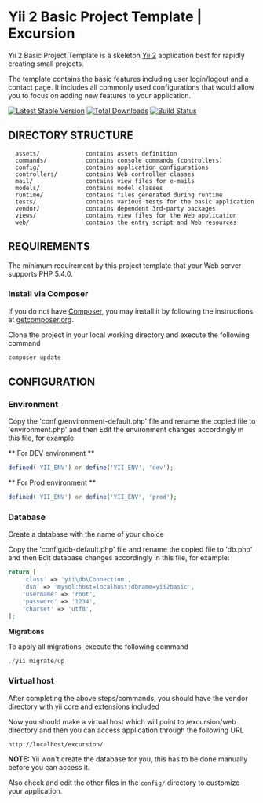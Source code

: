Yii 2 Basic Project Template | Excursion
========================================

Yii 2 Basic Project Template is a skeleton [Yii 2](http://www.yiiframework.com/) application best for
rapidly creating small projects.

The template contains the basic features including user login/logout and a contact page.
It includes all commonly used configurations that would allow you to focus on adding new
features to your application.

[![Latest Stable Version](https://poser.pugx.org/yiisoft/yii2-app-basic/v/stable.png)](https://packagist.org/packages/yiisoft/yii2-app-basic)
[![Total Downloads](https://poser.pugx.org/yiisoft/yii2-app-basic/downloads.png)](https://packagist.org/packages/yiisoft/yii2-app-basic)
[![Build Status](https://travis-ci.org/yiisoft/yii2-app-basic.svg?branch=master)](https://travis-ci.org/yiisoft/yii2-app-basic)

DIRECTORY STRUCTURE
-------------------

      assets/             contains assets definition
      commands/           contains console commands (controllers)
      config/             contains application configurations
      controllers/        contains Web controller classes
      mail/               contains view files for e-mails
      models/             contains model classes
      runtime/            contains files generated during runtime
      tests/              contains various tests for the basic application
      vendor/             contains dependent 3rd-party packages
      views/              contains view files for the Web application
      web/                contains the entry script and Web resources



REQUIREMENTS
------------

The minimum requirement by this project template that your Web server supports PHP 5.4.0.

### Install via Composer

If you do not have [Composer](http://getcomposer.org/), you may install it by following the instructions
at [getcomposer.org](http://getcomposer.org/doc/00-intro.md#installation-nix).

Clone the project in your local working directory and execute the following command

```php
composer update
```

CONFIGURATION
-------------

### Environment

Copy the 'config/environment-default.php' file and rename the copied file to 'environment.php' and then Edit the environment
changes accordingly in this file, for example:

** For DEV environment **

```php
defined('YII_ENV') or define('YII_ENV', 'dev');
```
** For Prod environment **

```php
defined('YII_ENV') or define('YII_ENV', 'prod');
```

### Database


Create a database with the name of your choice

Copy the 'config/db-default.php' file and rename the copied file to 'db.php' and then Edit database
changes accordingly in this file, for example:

```php
return [
    'class' => 'yii\db\Connection',
    'dsn' => 'mysql:host=localhost;dbname=yii2basic',
    'username' => 'root',
    'password' => '1234',
    'charset' => 'utf8',
];
```

**Migrations**

To apply all migrations, execute the following command

```php
./yii migrate/up
```

### Virtual host

After completing the above steps/commands, you should have the vendor directory with yii core and extensions included

Now you should make a virtual host which will point to /excursion/web directory and then you can access
application through the following URL
~~~
http://localhost/excursion/
~~~

**NOTE:** Yii won't create the database for you, this has to be done manually before you can access it.

Also check and edit the other files in the `config/` directory to customize your application.

